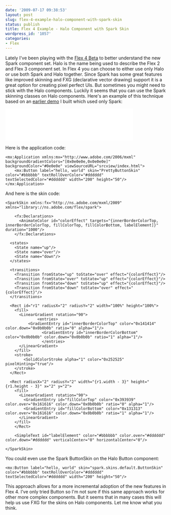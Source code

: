 ```yaml
---
date: '2009-07-17 09:38:53'
layout: post
slug: flex-4-example-halo-component-with-spark-skin
status: publish
title: Flex 4 Example - Halo Component with Spark Skin
wordpress_id: '1057'
categories:
- Flex
---
```


Lately I've been playing with the [Flex 4 Beta](http://labs.adobe.com/technologies/flashbuilder4/) to better understand the new Spark component set.  Halo is the name being used to describe the Flex 2 and Flex 3 component set.  In Flex 4 you can choose to either use only Halo or use both Spark and Halo together.  Since Spark has some great features like improved skinning and FXG (declarative vector drawing) support it is a great option for creating pixel perfect UIs.  But sometimes you might need to stick with the Halo components.  Luckily it seems that you can use the Spark skinning classes on Halo components.  Here's an example of this technique based on an [earlier demo](/blog/2009/03/09/flex-gumbo-sample-pretty-button-with-fxg/) I built which used only Spark:

<iframe src="/PrettyButton/PrettyButtonHalo.html" width="400" height="100" frameborder="0"></iframe>


Here is the application code:

        
    <mx:Application xmlns:mx="http://www.adobe.com/2006/mxml" backgroundGradientColors="[0x0e0e0e,0x0e0e0e]" backgroundColor="#0e0e0e" viewSourceURL="srcview/index.html">
        <mx:Button label="hello, world" skin="PrettyButtonSkin" color="#bbbbbb" textRollOverColor="#dddddd" textSelectedColor="#dddddd" width="200" height="50"/>
    </mx:Application>


And here is the skin code:

```
<SparkSkin xmlns:fx="http://ns.adobe.com/mxml/2009" xmlns="library://ns.adobe.com/flex/spark">
  
    <fx:Declarations>
      <AnimateColor id="colorEffect" targets="{innerBorderColorTop, innerBorderColorTop, fillColorTop, fillColorBottom, labelElement]}" duration="1000"/>
    </fx:Declarations>
    
  <states>
    <State name="up"/>
    <State name="over"/>
    <State name="down"/>
  </states>
  
  <transitions>
    <Transition fromState="up" toState="over" effect="{colorEffect}"/>
    <Transition fromState="over" toState="up" effect="{colorEffect}"/>
    <Transition fromState="down" toState="up" effect="{colorEffect}"/>
    <Transition fromState="down" toState="over" effect="{colorEffect}"/>
  </transitions>

  <Rect id="r1" radiusX="2" radiusY="2" width="100%" height="100%">
    <fill>
      <LinearGradient rotation="90">
              <entries>
          <GradientEntry id="innerBorderColorTop" color="0x141414" color.down="0x0b0b0b" ratio="0" alpha="1"/>
                <GradientEntry id="innerBorderColorBottom" color="0x0b0b0b" color.down="0x0b0b0b" ratio="1" alpha="1"/>
                </entries>
      </LinearGradient>
    </fill>
    <stroke>
        <SolidColorStroke alpha="1" color="0x252525" pixelHinting="true"/>
    </stroke>
  </Rect>

  <Rect radiusX="2" radiusY="2" width="{r1.width - 3}" height="{r1.height - 3}" x="2" y="2">
    <fill>
      <LinearGradient rotation="90">
        <GradientEntry id="fillColorTop" color="0x393939" color.over="0x161616" color.down="0x0b0b0b" ratio="0" alpha="1"/>
        <GradientEntry id="fillColorBottom" color="0x131313" color.over="0x161616" color.down="0x0b0b0b" ratio="1" alpha="1"/>
      </LinearGradient>
    </fill>      
    </Rect>
    
    <SimpleText id="labelElement" color="#bbbbbb" color.over="#dddddd" color.down="#dddddd" verticalCenter="0" horizontalCenter="0"/>

</SparkSkin>
```

You could even use the Spark ButtonSkin on the Halo Button component:

    <mx:Button label="hello, world" skin="spark.skins.default.ButtonSkin" color="#bbbbbb" textRollOverColor="#dddddd" textSelectedColor="#dddddd" width="200" height="50"/>


This approach allows for a more incremental adoption of the new features in Flex 4.  I've only tried Button so I'm not sure if this same approach works for other more complex components.  But it seems that in many cases this will help us use FXG for the skins on Halo components.  Let me know what you think.
